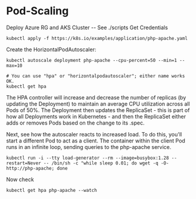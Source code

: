 # Pod-Scaling

Deploy Azure RG and AKS Cluster -- See ./scripts
Get Credentials
```
kubectl apply -f https://k8s.io/examples/application/php-apache.yaml
```
Create the HorizontalPodAutoscaler:
```
kubectl autoscale deployment php-apache --cpu-percent=50 --min=1 --max=10

# You can use "hpa" or "horizontalpodautoscaler"; either name works OK.
kubectl get hpa
```
The HPA controller will increase and decrease the number of replicas (by updating the Deployment) to maintain an average CPU utilization across all Pods of 50%. The Deployment then updates the ReplicaSet - this is part of how all Deployments work in Kubernetes - and then the ReplicaSet either adds or removes Pods based on the change to its .spec.

Next, see how the autoscaler reacts to increased load. To do this, you'll start a different Pod to act as a client. The container within the client Pod runs in an infinite loop, sending queries to the php-apache service.


```
kubectl run -i --tty load-generator --rm --image=busybox:1.28 --restart=Never -- /bin/sh -c "while sleep 0.01; do wget -q -O- http://php-apache; done
```

Now check 
```
kubectl get hpa php-apache --watch
```

